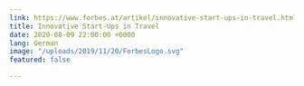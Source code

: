 ```yaml
---
link: https://www.forbes.at/artikel/innovative-start-ups-in-travel.html
title: Innovative Start-Ups in Travel
date: 2020-08-09 22:00:00 +0000
lang: German
image: "/uploads/2019/11/20/ForbesLogo.svg"
featured: false

---
```

